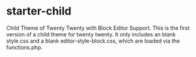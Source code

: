 # starter-child
Child Theme of Twenty Twenty with Block Editor Support.
This is the first version of a child theme for twenty twenty. 
It only includes an blank style.css and a blank editor-style-block.css, which are loaded via the functions.php.

